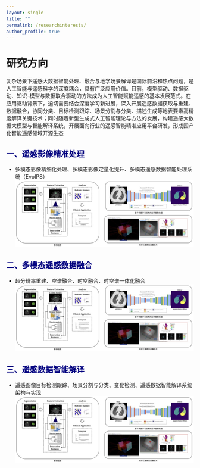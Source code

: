 ```yaml
---
layout: single
title: ""
permalink: /researchinterests/
author_profile: true
---
```

研究方向
===
复杂场景下遥感大数据智能处理、融合与地学场景解译是国际前沿和热点问题，是人工智能与遥感科学的深度耦合，具有广泛应用价值。目前，模型驱动、数据驱动、知识-模型与数据联合驱动的方法成为人工智能赋能遥感的基本发展范式。在应用驱动背景下，迫切需要结合深度学习新进展，深入开展遥感数据获取与重建、数据融合，协同分类、目标检测跟踪、场景分割与分类、描述生成等地表要素高精度解译关键技术；同时随着新型生成式人工智能理论与方法的发展，构建遥感大数据大模型与智能解译系统，开展面向行业的遥感智能精准应用平台研发，形成国产化智能遥感领域开源生态

<span style="color: navy">一、遥感影像精准处理</span>
---
+ 多模态影像精细化处理、多模态影像定量化提升、多模态遥感数据智能处理系统（EvoIPS）
![avatar](/images/医学影像.jpg)

<span style="color: navy">二、多模态遥感数据融合</span>
---
+ 超分辨率重建、空谱融合、时空融合、时空谱一体化融合
![avatar](/images/医学影像.jpg)

<span style="color: navy">三、遥感数据智能解译</span>
---
+ 遥感图像目标检测跟踪、场景分割与分类、变化检测、遥感数据智能解译系统架构与实现
![avatar](/images/医学影像.jpg)
